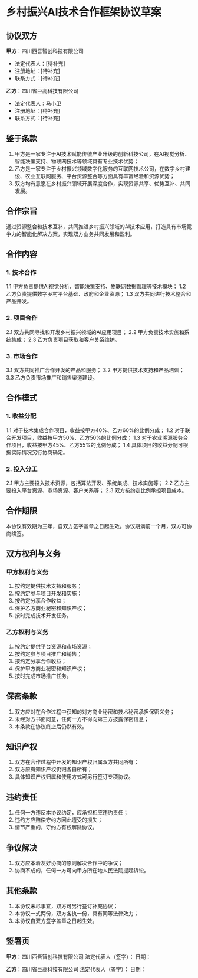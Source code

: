 # 乡村振兴AI技术合作框架协议草案

## 协议双方

**甲方**：四川西吾智创科技有限公司
- 法定代表人：[待补充]
- 注册地址：[待补充]
- 联系方式：[待补充]

**乙方**：四川省巨高科技有限公司
- 法定代表人：马小卫
- 注册地址：[待补充]
- 联系方式：[待补充]

## 鉴于条款

1. 甲方是一家专注于AI技术赋能传统产业升级的创新科技公司，在AI视觉分析、智能决策支持、物联网技术等领域具有专业技术优势；
2. 乙方是一家专注于乡村振兴领域数字化服务的互联网技术公司，在数字乡村建设、农业互联网服务、平台资源整合等方面具有丰富经验和资源优势；
3. 双方均有意愿在乡村振兴领域开展深度合作，实现资源共享、优势互补、共同发展。

## 合作宗旨

通过资源整合和技术互补，共同推进乡村振兴领域的AI技术应用，打造具有市场竞争力的智能化解决方案，实现双方业务共同发展和盈利。

## 合作内容

### 1. 技术合作
1.1 甲方负责提供AI视觉分析、智能决策支持、物联网数据管理等技术模块；
1.2 乙方负责提供数字乡村平台基础、政府和企业资源；
1.3 双方共同进行技术整合和产品开发。

### 2. 项目合作
2.1 双方共同寻找和开发乡村振兴领域的AI应用项目；
2.2 甲方负责技术实施和系统集成；
2.3 乙方负责项目获取和客户关系维护。

### 3. 市场合作
3.1 双方共同推广合作开发的产品和服务；
3.2 甲方提供技术支持和产品培训；
3.3 乙方负责市场推广和销售渠道建设。

## 合作模式

### 1. 收益分配
1.1 对于技术集成合作项目，收益按甲方40%、乙方60%的比例分成；
1.2 对于联合开发项目，收益按甲方50%、乙方50%的比例分成；
1.3 对于农业溯源服务合作项目，收益按甲方45%、乙方55%的比例分成；
1.4 具体项目的收益分配可根据实际情况另行协商确定。

### 2. 投入分工
2.1 甲方主要投入技术资源，包括算法开发、系统集成、技术实施等；
2.2 乙方主要投入平台资源、市场资源、客户关系等；
2.3 双方按约定比例承担项目成本。

## 合作期限

本协议有效期为三年，自双方签字盖章之日起生效。协议期满前一个月，双方可协商续签。

## 双方权利与义务

### 甲方权利与义务
1. 按约定提供技术支持和服务；
2. 按约定参与项目开发和实施；
3. 按约定分享合作收益；
4. 保护乙方商业秘密和知识产权；
5. 按时完成技术开发任务。

### 乙方权利与义务
1. 按约定提供平台资源和市场资源；
2. 按约定参与项目推广和销售；
3. 按约定分享合作收益；
4. 保护甲方商业秘密和知识产权；
5. 按时完成市场推广任务。

## 保密条款

1. 双方应对在合作过程中获知的对方商业秘密和技术秘密承担保密义务；
2. 未经对方书面同意，任何一方不得向第三方披露保密信息；
3. 本条款在协议终止后仍然有效。

## 知识产权

1. 双方在合作过程中开发的知识产权归属双方共同所有；
2. 双方原有知识产权仍归各自所有；
3. 具体知识产权归属和使用方式可另行签订专项协议。

## 违约责任

1. 任何一方违反本协议约定，应承担相应违约责任；
2. 违约方应赔偿守约方因此遭受的损失；
3. 情节严重的，守约方有权解除协议。

## 争议解决

1. 双方应本着友好协商的原则解决合作中的争议；
2. 协商不成的，任何一方可向甲方所在地人民法院提起诉讼。

## 其他条款

1. 本协议未尽事宜，双方可另行签订补充协议；
2. 本协议一式两份，双方各执一份，具有同等法律效力；
3. 本协议自双方签字盖章之日起生效。

## 签署页

**甲方**：四川西吾智创科技有限公司
法定代表人（签字）：
日期：

**乙方**：四川省巨高科技有限公司
法定代表人（签字）：
日期：